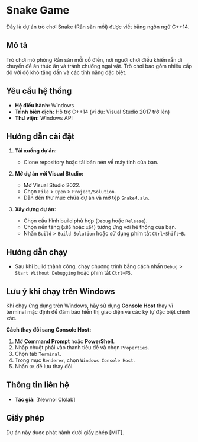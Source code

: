 ﻿# Snake Game

Đây là dự án trò chơi Snake (Rắn săn mồi) được viết bằng ngôn ngữ C++14.

## Mô tả

Trò chơi mô phỏng Rắn săn mồi cổ điển, nơi người chơi điều khiển rắn di chuyển để ăn thức ăn và tránh chướng ngại vật. Trò chơi bao gồm nhiều cấp độ với độ khó tăng dần và các tính năng đặc biệt.

## Yêu cầu hệ thống

- **Hệ điều hành:** Windows
- **Trình biên dịch:** Hỗ trợ C++14 (ví dụ: Visual Studio 2017 trở lên)
- **Thư viện:** Windows API

## Hướng dẫn cài đặt

1. **Tải xuống dự án:**
   - Clone repository hoặc tải bản nén về máy tính của bạn.

2. **Mở dự án với Visual Studio:**
   - Mở Visual Studio 2022.
   - Chọn `File` > `Open` > `Project/Solution`.
   - Dẫn đến thư mục chứa dự án và mở tệp `Snake4.sln`.

3. **Xây dựng dự án:**
   - Chọn cấu hình build phù hợp (`Debug` hoặc `Release`).
   - Chọn nền tảng (`x86` hoặc `x64`) tương ứng với hệ thống của bạn.
   - Nhấn `Build` > `Build Solution` hoặc sử dụng phím tắt `Ctrl+Shift+B`.

## Hướng dẫn chạy

- Sau khi build thành công, chạy chương trình bằng cách nhấn `Debug` > `Start Without Debugging` hoặc phím tắt `Ctrl+F5`.

## Lưu ý khi chạy trên Windows

Khi chạy ứng dụng trên Windows, hãy sử dụng **Console Host** thay vì terminal mặc định để đảm bảo hiển thị giao diện và các ký tự đặc biệt chính xác.

**Cách thay đổi sang Console Host:**

1. Mở **Command Prompt** hoặc **PowerShell**.
2. Nhấp chuột phải vào thanh tiêu đề và chọn `Properties`.
3. Chọn tab `Terminal`.
4. Trong mục `Renderer`, chọn `Windows Console Host`.
5. Nhấn `OK` để lưu thay đổi.

## Thông tin liên hệ

- **Tác giả:** [Newnol Clolab]

## Giấy phép

Dự án này được phát hành dưới giấy phép [MIT].
